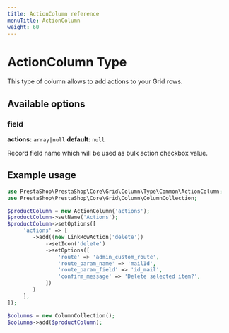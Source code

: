 ```yaml
---
title: ActionColumn reference
menuTitle: ActionColumn
weight: 60
---
```


# ActionColumn Type

This type of column allows to add actions to your Grid rows.

## Available options

### field

**actions:** `array|null` **default:** `null`

Record field name which will be used as bulk action checkbox value.

## Example usage

```php
use PrestaShop\PrestaShop\Core\Grid\Column\Type\Common\ActionColumn;
use PrestaShop\PrestaShop\Core\Grid\Column\ColumnCollection;

$productColumn = new ActionColumn('actions');
$productColumn->setName('Actions');
$productColumn->setOptions([
     'actions' => [
        ->add((new LinkRowAction('delete'))
            ->setIcon('delete')
            ->setOptions([
                'route' => 'admin_custom_route',
                'route_param_name' => 'mailId',
                'route_param_field' => 'id_mail',
                'confirm_message' => 'Delete selected item?',
            ])
        )
     ],
]);

$columns = new ColumnCollection();
$columns->add($productColumn);
```
